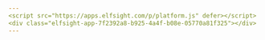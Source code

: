 ```yaml
---
<script src="https://apps.elfsight.com/p/platform.js" defer></script>
<div class="elfsight-app-7f2392a8-b925-4a4f-b08e-05770a81f325"></div>
---
```


